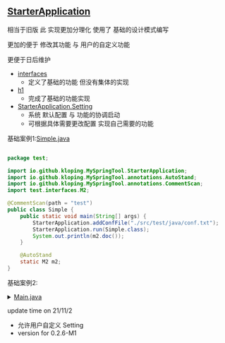 ## [StarterApplication](https://github.com/Kloping/my-spring-tool/blob/master/src/main/java/io/github/kloping/MySpringTool/StarterApplication.java)

相当于旧版 此 实现更加分理化 使用了 基础的设计模式编写<br>

更加的便于 修改其功能 与 用户的自定义功能

更便于日后维护

- [interfaces](https://github.com/Kloping/my-spring-tool/tree/master/src/main/java/io/github/kloping/MySpringTool/interfaces)
    - 定义了基础的功能 但没有集体的实现
- [h1](https://github.com/Kloping/my-spring-tool/tree/master/src/main/java/io/github/kloping/MySpringTool/h1)
    - 完成了基础的功能实现
- [StarterApplication.Setting](https://github.com/Kloping/my-spring-tool/blob/master/src/main/java/io/github/kloping/MySpringTool/StarterApplication.java)
    - 系统 默认配置 与 功能的协调启动
    - 可根据具体需要更改配置 实现自己需要的功能

基础案例1:[Simple.java](https://github.com/Kloping/my-spring-tool/blob/master/src/test/java/test/Simple.java)

```java

package test;

import io.github.kloping.MySpringTool.StarterApplication;
import io.github.kloping.MySpringTool.annotations.AutoStand;
import io.github.kloping.MySpringTool.annotations.CommentScan;
import test.interfaces.M2;

@CommentScan(path = "test")
public class Simple {
    public static void main(String[] args) {
        StarterApplication.addConfFile("./src/test/java/conf.txt");
        StarterApplication.run(Simple.class);
        System.out.println(m2.doc());
    }

    @AutoStand
    static M2 m2;
}

```

基础案例2:
<details> 
<summary><a href="https://github.com/Kloping/my-spring-tool/blob/master/src/test/java/old/Main.java">Main.java</a></summary> 

```java
package old;

import io.github.kloping.MySpringTool.StarterApplication;
import io.github.kloping.MySpringTool.annotations.*;
import io.github.kloping.MySpringTool.entity.interfaces.Runner;
import io.github.kloping.MySpringTool.exceptions.NoRunException;
import test.interfaces.M2;

import java.lang.reflect.InvocationTargetException;

@CommentScan(path = "test")
@Controller
public class Main {
    @Before
    public void before(String arg) {
        System.out.println("before => " + arg);
    }

    @Action("a")
    public void m1() {
        System.out.println("m1");
    }

    @Action("a.+")
    public void m2() {
        System.out.println("m2");
    }

    @Action("a<b=>s>")
    public void m3() {
        System.out.println("m3");
    }

    @Action("a<.*?=>s>c")
    public void m4(@Param("s") String s) {
        System.out.println(s);
        System.out.println("m4");
//        try {
//            Thread.sleep(1500);
//        } catch (InterruptedException e) {
//            e.printStackTrace();
//        }
    }

    @After
    public void after() {
        System.out.println("after");
    }

    @TimeEve(1000)
    public void s1() {
        System.out.println("1000");
    }

    @Schedule("10:05:00")
    public void s2() {
        System.out.println("333333333333333333333333333");
    }

    public static void main(String[] args) throws IllegalAccessException, InvocationTargetException {
        StarterApplication.addConfFile("./src/test/java/conf.txt");
        StarterApplication.setMainKey(Long.class);
        StarterApplication.setAccessTypes(String.class, Number.class);
        StarterApplication.setAllBefore(new Runner(Runner.state.BEFORE) {
            @Override
            public void run(Object t, Object[] objects) throws NoRunException {
                System.out.println("all after");
            }
        });
        StarterApplication.run(Main.class);
        StarterApplication.ExecuteMethod(1000L, "a", "我是参数", 111111);
        StarterApplication.ExecuteMethod(1001L, "ab", "我是参数", 111111);
        StarterApplication.ExecuteMethod(1002L, "abc", "我是参数", 111111);
        StarterApplication.ExecuteMethod(1002L, "adsadbc", "我是参数", 111111);
        StarterApplication.ExecuteMethod(1002L, "abffdsfc", "我是参数", 111111);
        StarterApplication.ExecuteMethod(1002L, "abeeeeec", "我是参数", 111111);
        System.out.println("===========");
        System.out.println(m2.doc());
    }

    @AutoStand
    static M2 m2;

    @AutoStand(id = "k1")
    static Boolean k1;
}

```

</details>


update time on 21/11/2

* 允许用户自定义 Setting
* version for 0.2.6-M1